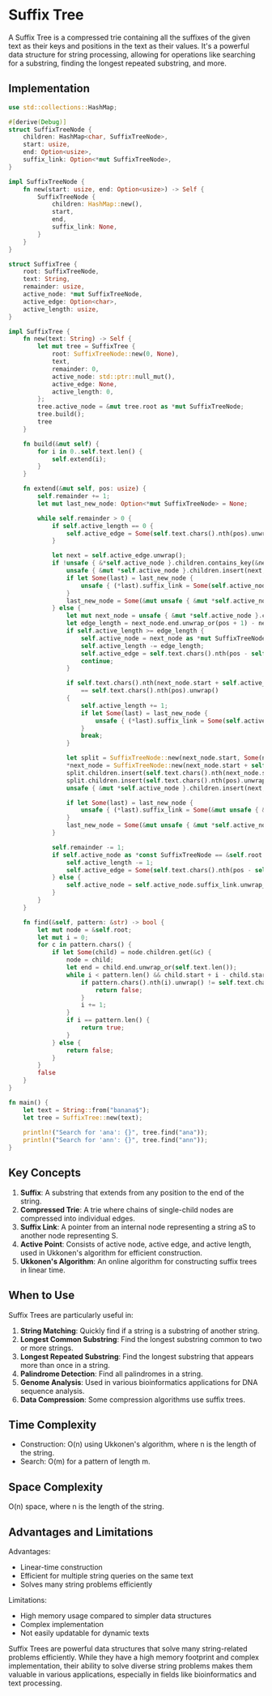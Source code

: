 # Suffix Tree

A Suffix Tree is a compressed trie containing all the suffixes of the given text as their keys and positions in the text as their values. It's a powerful data structure for string processing, allowing for operations like searching for a substring, finding the longest repeated substring, and more.

## Implementation

```rust
use std::collections::HashMap;

#[derive(Debug)]
struct SuffixTreeNode {
    children: HashMap<char, SuffixTreeNode>,
    start: usize,
    end: Option<usize>,
    suffix_link: Option<*mut SuffixTreeNode>,
}

impl SuffixTreeNode {
    fn new(start: usize, end: Option<usize>) -> Self {
        SuffixTreeNode {
            children: HashMap::new(),
            start,
            end,
            suffix_link: None,
        }
    }
}

struct SuffixTree {
    root: SuffixTreeNode,
    text: String,
    remainder: usize,
    active_node: *mut SuffixTreeNode,
    active_edge: Option<char>,
    active_length: usize,
}

impl SuffixTree {
    fn new(text: String) -> Self {
        let mut tree = SuffixTree {
            root: SuffixTreeNode::new(0, None),
            text,
            remainder: 0,
            active_node: std::ptr::null_mut(),
            active_edge: None,
            active_length: 0,
        };
        tree.active_node = &mut tree.root as *mut SuffixTreeNode;
        tree.build();
        tree
    }

    fn build(&mut self) {
        for i in 0..self.text.len() {
            self.extend(i);
        }
    }

    fn extend(&mut self, pos: usize) {
        self.remainder += 1;
        let mut last_new_node: Option<*mut SuffixTreeNode> = None;

        while self.remainder > 0 {
            if self.active_length == 0 {
                self.active_edge = Some(self.text.chars().nth(pos).unwrap());
            }

            let next = self.active_edge.unwrap();
            if !unsafe { &*self.active_node }.children.contains_key(&next) {
                unsafe { &mut *self.active_node }.children.insert(next, SuffixTreeNode::new(pos, None));
                if let Some(last) = last_new_node {
                    unsafe { (*last).suffix_link = Some(self.active_node) };
                }
                last_new_node = Some(&mut unsafe { &mut *self.active_node }.children.get_mut(&next).unwrap() as *mut SuffixTreeNode);
            } else {
                let mut next_node = unsafe { &mut *self.active_node }.children.get_mut(&next).unwrap();
                let edge_length = next_node.end.unwrap_or(pos + 1) - next_node.start;
                if self.active_length >= edge_length {
                    self.active_node = next_node as *mut SuffixTreeNode;
                    self.active_length -= edge_length;
                    self.active_edge = self.text.chars().nth(pos - self.remainder + 1 + edge_length);
                    continue;
                }

                if self.text.chars().nth(next_node.start + self.active_length).unwrap()
                    == self.text.chars().nth(pos).unwrap()
                {
                    self.active_length += 1;
                    if let Some(last) = last_new_node {
                        unsafe { (*last).suffix_link = Some(self.active_node) };
                    }
                    break;
                }

                let split = SuffixTreeNode::new(next_node.start, Some(next_node.start + self.active_length));
                *next_node = SuffixTreeNode::new(next_node.start + self.active_length, next_node.end);
                split.children.insert(self.text.chars().nth(next_node.start + self.active_length).unwrap(), *next_node);
                split.children.insert(self.text.chars().nth(pos).unwrap(), SuffixTreeNode::new(pos, None));
                unsafe { &mut *self.active_node }.children.insert(next, split);

                if let Some(last) = last_new_node {
                    unsafe { (*last).suffix_link = Some(&mut unsafe { &mut *self.active_node }.children.get_mut(&next).unwrap() as *mut SuffixTreeNode) };
                }
                last_new_node = Some(&mut unsafe { &mut *self.active_node }.children.get_mut(&next).unwrap() as *mut SuffixTreeNode);
            }

            self.remainder -= 1;
            if self.active_node as *const SuffixTreeNode == &self.root as *const SuffixTreeNode && self.active_length > 0 {
                self.active_length -= 1;
                self.active_edge = Some(self.text.chars().nth(pos - self.remainder + 1).unwrap());
            } else {
                self.active_node = self.active_node.suffix_link.unwrap_or(&mut self.root as *mut SuffixTreeNode);
            }
        }
    }

    fn find(&self, pattern: &str) -> bool {
        let mut node = &self.root;
        let mut i = 0;
        for c in pattern.chars() {
            if let Some(child) = node.children.get(&c) {
                node = child;
                let end = child.end.unwrap_or(self.text.len());
                while i < pattern.len() && child.start + i - child.start < end - child.start {
                    if pattern.chars().nth(i).unwrap() != self.text.chars().nth(child.start + i - child.start).unwrap() {
                        return false;
                    }
                    i += 1;
                }
                if i == pattern.len() {
                    return true;
                }
            } else {
                return false;
            }
        }
        false
    }
}

fn main() {
    let text = String::from("banana$");
    let tree = SuffixTree::new(text);
    
    println!("Search for 'ana': {}", tree.find("ana"));
    println!("Search for 'ann': {}", tree.find("ann"));
}
```

## Key Concepts

1. **Suffix**: A substring that extends from any position to the end of the string.
2. **Compressed Trie**: A trie where chains of single-child nodes are compressed into individual edges.
3. **Suffix Link**: A pointer from an internal node representing a string aS to another node representing S.
4. **Active Point**: Consists of active node, active edge, and active length, used in Ukkonen's algorithm for efficient construction.
5. **Ukkonen's Algorithm**: An online algorithm for constructing suffix trees in linear time.

## When to Use

Suffix Trees are particularly useful in:

1. **String Matching**: Quickly find if a string is a substring of another string.
2. **Longest Common Substring**: Find the longest substring common to two or more strings.
3. **Longest Repeated Substring**: Find the longest substring that appears more than once in a string.
4. **Palindrome Detection**: Find all palindromes in a string.
5. **Genome Analysis**: Used in various bioinformatics applications for DNA sequence analysis.
6. **Data Compression**: Some compression algorithms use suffix trees.

## Time Complexity

- Construction: O(n) using Ukkonen's algorithm, where n is the length of the string.
- Search: O(m) for a pattern of length m.

## Space Complexity

O(n) space, where n is the length of the string.

## Advantages and Limitations

Advantages:
- Linear-time construction
- Efficient for multiple string queries on the same text
- Solves many string problems efficiently

Limitations:
- High memory usage compared to simpler data structures
- Complex implementation
- Not easily updatable for dynamic texts

Suffix Trees are powerful data structures that solve many string-related problems efficiently. While they have a high memory footprint and complex implementation, their ability to solve diverse string problems makes them valuable in various applications, especially in fields like bioinformatics and text processing.
